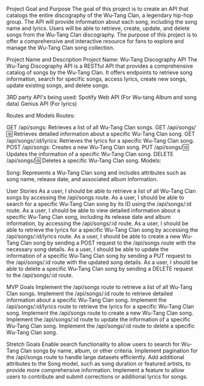 Project Goal and Purpose
The goal of this project is to create an API that catalogs the entire discography of the Wu-Tang Clan, a legendary hip-hop group. The API will provide information about each song, including the song name and lyrics. Users will be able to retrieve, create, update, and delete songs from the Wu-Tang Clan discography. The purpose of this project is to offer a comprehensive and interactive resource for fans to explore and manage the Wu-Tang Clan song collection.

Project Name and Description
Project Name: Wu-Tang Discography API
The Wu-Tang Discography API is a RESTful API that provides a comprehensive catalog of songs by the Wu-Tang Clan. It offers endpoints to retrieve song information, search for specific songs, access lyrics, create new songs, update existing songs, and delete songs.


3RD party API's being used:
Spotify Web API (For Wu-tang Album and song data)
Genius API (For lyrics)

Routes and Models
Routes:

GET /api/songs: Retrieves a list of all Wu-Tang Clan songs.
GET /api/songs/:id: Retrieves detailed information about a specific Wu-Tang Clan song.
GET /api/songs/:id/lyrics: Retrieves the lyrics for a specific Wu-Tang Clan song.
POST /api/songs: Creates a new Wu-Tang Clan song.
PUT /api/songs/:id: Updates the information of a specific Wu-Tang Clan song.
DELETE /api/songs/:id: Deletes a specific Wu-Tang Clan song.
Models:

Song: Represents a Wu-Tang Clan song and includes attributes such as song name, release date, and associated album information.

User Stories
As a user, I should be able to retrieve a list of all Wu-Tang Clan songs by accessing the /api/songs route.
As a user, I should be able to search for a specific Wu-Tang Clan song by its ID using the /api/songs/:id route.
As a user, I should be able to view detailed information about a specific Wu-Tang Clan song, including its release date and album information, by accessing the /api/songs/:id route.
As a user, I should be able to retrieve the lyrics for a specific Wu-Tang Clan song by accessing the /api/songs/:id/lyrics route.
As a user, I should be able to create a new Wu-Tang Clan song by sending a POST request to the /api/songs route with the necessary song details.
As a user, I should be able to update the information of a specific Wu-Tang Clan song by sending a PUT request to the /api/songs/:id route with the updated song details.
As a user, I should be able to delete a specific Wu-Tang Clan song by sending a DELETE request to the /api/songs/:id route.

MVP Goals
Implement the /api/songs route to retrieve a list of all Wu-Tang Clan songs.
Implement the /api/songs/:id route to retrieve detailed information about a specific Wu-Tang Clan song.
Implement the /api/songs/:id/lyrics route to retrieve the lyrics for a specific Wu-Tang Clan song.
Implement the /api/songs route to create a new Wu-Tang Clan song.
Implement the /api/songs/:id route to update the information of a specific Wu-Tang Clan song.
Implement the /api/songs/:id route to delete a specific Wu-Tang Clan song.

Stretch Goals
Enable search functionality to allow users to search for Wu-Tang Clan songs by name, album, or other criteria.
Implement pagination for the /api/songs route to handle large datasets efficiently.
Add additional attributes to the Song model, such as song duration or featured artists, to provide more comprehensive information.
Implement a feature to allow users to contribute and submit corrections or additional lyrics for songs.

